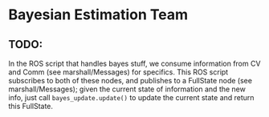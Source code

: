 # Bayesian Estimation Team

## TODO:
In the ROS script that handles bayes stuff, we consume information from CV and Comm (see marshall/Messages) for specifics. This ROS script subscribes to both of these nodes, and publishes to a FullState node (see marshall/Messages); given the current state of information and the new info, just call `bayes_update.update()` to update the current state and return this FullState. 
